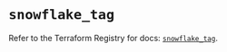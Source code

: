 # `snowflake_tag`

Refer to the Terraform Registry for docs: [`snowflake_tag`](https://registry.terraform.io/providers/snowflake-labs/snowflake/0.98.0/docs/resources/tag).
